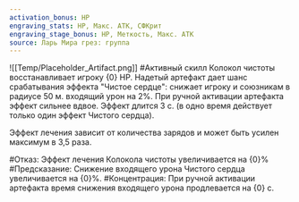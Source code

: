 ```yaml
---
activation_bonus: HP
engraving_stats: HP, Макс. АТК, СФКрит
engraving_stage_bonus: HP, Меткость, Макс. АТК
source: Ларь Мира грез: группа
---
```

![[Temp/Placeholder_Artifact.png]]
#Активный скилл
Колокол чистоты восстанавливает игроку {0} HP. Надетый артефакт дает шанс срабатывания эффекта "Чистое сердце": снижает игроку и союзникам в радиусе 50 м. входящий урон на 2%. При ручной активации артефакта эффект сильнее вдвое. Эффект длится 3 с. (в одно время действует только один эффект Чистого сердца).

Эффект лечения зависит от количества зарядов и может быть усилен максимум в 3,5 раза.

#Отказ: 
Эффект лечения Колокола чистоты увеличивается на {0}%
#Предсказание: 
Снижение входящего урона Чистого сердца увеличивается на {0}%.
#Концентрация: 
При ручной активации артефакта время снижения входящего урона продлевается на {0} с.
